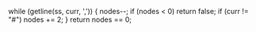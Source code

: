 while (getline(ss, curr, ',')) {
nodes--;
if (nodes < 0) return false;
if (curr != "#") nodes += 2;
}
return nodes == 0;